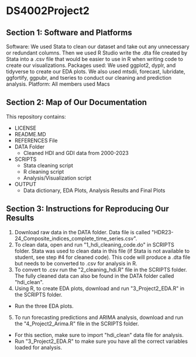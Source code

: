 # DS4002Project2

## Section 1: Software and Platforms
Software: We used Stata to clean our dataset and take out any unnecessary or redundant columns. Then we used R Studio write the .dta file created by Stata into a .csv file that would be easier to use in R when writing code to create our visualizations. 
Packages used: We used ggplot2, dyplr, and tidyverse to create our EDA plots. We also used mtsdii, forecast, lubridate, ggfortify, ggpubr, and tseries to conduct our cleaning and prediction analysis. 
Platform: All members used Macs



## Section 2: Map of Our Documentation 
This repository contains:
* LICENSE
* README.MD
* REFERENCES File
* DATA Folder 
  * Cleaned HDI and GDI data from 2000-2023
* SCRIPTS
  *  Stata cleaning script
  *  R cleaning script
  *  Analysis/Visualization script
* OUTPUT
  * Data dictionary, EDA Plots, Analysis Results and Final Plots

## Section 3: Instructions for Reproducing Our Results
1. Download raw data in the DATA folder. Data file is called "HDR23-24_Composite_indices_complete_time_series.csv".
2. To clean data, open and run "1_hdi_cleaning_code.do" in SCRIPTS folder. Stata was used to clean data in this file (if Stata is not available to student, see step #4 for cleaned code). This code will produce a .dta file but needs to be converted to .csv for analysis in R.
3. To convert to .csv run the "2_cleaning_hdi.R" file in the SCRIPTS folder. The fully cleaned data can also be found in the DATA folder called "hdi_clean".
4. Using R, to create EDA plots, download and run "3_Project2_EDA.R" in the SCRIPTS folder.
* Run the three EDA plots.
5. To run forecasting predictions and ARIMA analysis, download and run the "4_Project2_Arima.R" file in the SCRIPTS folder.
* For this section, make sure to import "hdi_clean" data file for analysis.
* Run "3_Project2_EDA.R" to make sure you have all the correct variables loaded for analysis.
